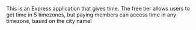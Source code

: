 This is an Express application that gives time. The free tier allows users to get time in 5 timezones, but paying members can access time in any timezone, based on the city name!